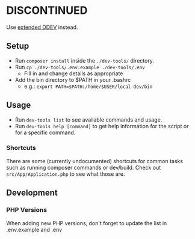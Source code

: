 # DISCONTINUED

Use [extended DDEV](https://github.com/GuySartorelli/extended-ddev) instead.

## Setup
- Run `composer install` inside the `./dev-tools/` directory.
- Run `cp ./dev-tools/.env.example ./dev-tools/.env`
  - Fill in and change details as appropriate
- Add the bin directory to $PATH in your .bashrc
  - e.g.: `export PATH=$PATH:/home/$USER/local-dev/bin`

## Usage
- Run `dev-tools list` to see available commands and usage.
- Run `dev-tools help [command]` to get help information for the script or for a specific command.

### Shortcuts
There are some (currently undocumented) shortcuts for common tasks such as running composer commands or dev/build. Check out `src/App/Application.php` to see what those are.

## Development

### PHP Versions
When adding new PHP versions, don't forget to update the list in .env.example and .env
